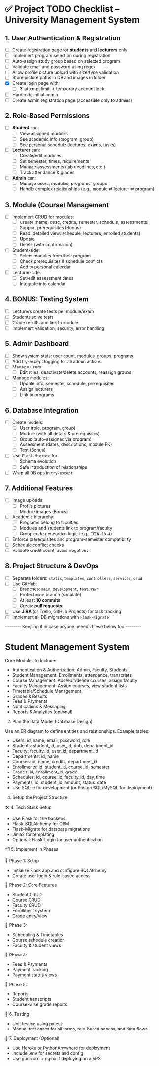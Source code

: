 # ✅ Project TODO Checklist – University Management System

## 1. User Authentication & Registration
- [ ] Create registration page for **students** and **lecturers** only
- [ ] Implement program selection during registration
- [ ] Auto-assign study group based on selected program
- [ ] Validate email and password using regex
- [ ] Allow profile picture upload with size/type validation
- [ ] Store picture paths in DB and images in folder
- [x] Create login page with:
  - [ ] 3-attempt limit → temporary account lock
- [ ] Hardcode initial admin
- [ ] Create admin registration page (accessible only to admins)

## 2. Role-Based Permissions
- [ ] **Student** can:
  - [ ] View assigned modules
  - [ ] See academic info (program, group)
  - [ ] See personal schedule (lectures, exams, tasks)
- [ ] **Lecturer** can:
  - [ ] Create/edit modules
  - [ ] Set semester, times, requirements
  - [ ] Manage assessments (lab deadlines, etc.)
  - [ ] Track attendance & grades
- [ ] **Admin** can:
  - [ ] Manage users, modules, programs, groups
  - [ ] Handle complex relationships (e.g., module ⇄ lecturer ⇄ program)

## 3. Module (Course) Management
- [ ] Implement CRUD for modules:
  - [ ] Create (name, desc, credits, semester, schedule, assessments)
  - [ ] Support prerequisites (Bonus)
  - [ ] Read (detailed view: schedule, lecturers, enrolled students)
  - [ ] Update
  - [ ] Delete (with confirmation)
- [ ] Student-side:
  - [ ] Select modules from their program
  - [ ] Check prerequisites & schedule conflicts
  - [ ] Add to personal calendar
- [ ] Lecturer-side:
  - [ ] Set/edit assessment dates
  - [ ] Integrate into calendar

## 4. BONUS: Testing System
- [ ] Lecturers create tests per module/exam
- [ ] Students solve tests
- [ ] Grade results and link to module
- [ ] Implement validation, security, error handling

## 5. Admin Dashboard
- [ ] Show system stats: user count, modules, groups, programs
- [ ] Add try-except logging for all admin actions
- [ ] Manage users:
  - [ ] Edit roles, deactivate/delete accounts, reassign groups
- [ ] Manage modules:
  - [ ] Update info, semester, schedule, prerequisites
  - [ ] Assign lecturers
  - [ ] Link to programs

## 6. Database Integration
- [ ] Create models:
  - [ ] User (role, program, group)
  - [ ] Module (with all details & prerequisites)
  - [ ] Group (auto-assigned via program)
  - [ ] Assessment (dates, descriptions, module FK)
  - [ ] Test (Bonus)
- [ ] Use `Flask-Migrate` for:
  - [ ] Schema evolution
  - [ ] Safe introduction of relationships
- [ ] Wrap all DB ops in `try-except`

## 7. Additional Features
- [ ] Image uploads:
  - [ ] Profile pictures
  - [ ] Module images (Bonus)
- [ ] Academic hierarchy:
  - [ ] Programs belong to faculties
  - [ ] Modules and students link to program/faculty
  - [ ] Group code generation logic (e.g., `IFIN-18-A`)
- [ ] Enforce prerequisites and program-semester compatibility
- [ ] Schedule conflict checks
- [ ] Validate credit count, avoid negatives

## 8. Project Structure & DevOps
- [ ] Separate folders: `static`, `templates`, `controllers`, `services`, `crud`
- [ ] Use GitHub:
  - [ ] Branches: `main`, `development`, `feature/*`
  - [ ] Protect `main` branch (simulate)
  - [ ] At least **10 commits**
  - [ ] Create **pull requests**
- [ ] Use **JIRA** (or Trello, GitHub Projects) for task tracking
- [ ] Implement all DB migrations with `Flask-Migrate`

-------- Keeping it in case anyone neeeds these below too --------
# Student Management System

Core Modules to Include:
* Authentication & Authorization: Admin, Faculty, Students
* Student Management: Enrollments, attendance, transcripts
* Course Management: Add/edit/delete courses, assign faculty
* Faculty Management: Assign courses, view student lists
* Timetable/Schedule Management
* Grades & Results
* Fees & Payments
* Notifications & Messaging
* Reports & Analytics (optional)

2. Plan the Data Model (Database Design)

Use an ER diagram to define entities and relationships. Example tables:
* Users: id, name, email, password, role
* Students: student_id, user_id, dob, department_id
* Faculty: faculty_id, user_id, department_id
* Departments: id, name
* Courses: id, name, credits, department_id
* Enrollments: id, student_id, course_id, semester
* Grades: id, enrollment_id, grade
* Schedules: id, course_id, faculty_id, day, time
* Payments: id, student_id, amount, status, date
* Use SQLite for development (or PostgreSQL/MySQL for deployment).

4. Setup the Project Structure

🛠️ 4. Tech Stack Setup

* Use Flask for the backend.
* Flask-SQLAlchemy for ORM
* Flask-Migrate for database migrations
* Jinja2 for templating
* Optional: Flask-Login for user authentication

🗂️ 5. Implement in Phases

📌 Phase 1: Setup

* Initialize Flask app and configure SQLAlchemy
* Create user login & role-based access

📌 Phase 2: Core Features

* Student CRUD
* Course CRUD
* Faculty CRUD
* Enrollment system
* Grade entry/view

📌 Phase 3:
* Scheduling & Timetables
* Course schedule creation
* Faculty & student views

📌 Phase 4:

* Fees & Payments
* Payment tracking
* Payment status views

📌 Phase 5:

* Reports
* Student transcripts
* Course-wise grade reports

🧪 6. Testing

* Unit testing using pytest
* Manual test cases for all forms, role-based access, and data flows

🚀 7. Deployment (Optional)

* Use Heroku or PythonAnywhere for deployment
* Include .env for secrets and config
* Use gunicorn + nginx if deploying on a VPS
